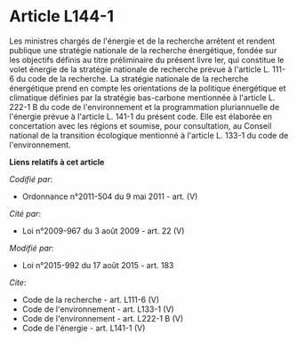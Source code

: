 # Article L144-1

Les ministres chargés de l'énergie et de la recherche arrêtent et rendent publique une stratégie nationale de la recherche
énergétique, fondée sur les objectifs définis au titre préliminaire du présent livre Ier, qui constitue le volet énergie de
la stratégie nationale de recherche prévue à l'article L. 111-6 du code de la recherche. La stratégie nationale de la
recherche énergétique prend en compte les orientations de la politique énergétique et climatique définies par la stratégie
bas-carbone mentionnée à l'article L. 222-1 B du code de l'environnement et la programmation pluriannuelle de l'énergie
prévue à l'article L. 141-1 du présent code. Elle est élaborée en concertation avec les régions et soumise, pour
consultation, au Conseil national de la transition écologique mentionné à l'article L. 133-1 du code de l'environnement.

**Liens relatifs à cet article**

_Codifié par_:

  - Ordonnance n°2011-504 du 9 mai 2011 - art. (V)

_Cité par_:

  - Loi n°2009-967 du 3 août 2009 - art. 22 (V)

_Modifié par_:

  - Loi n°2015-992 du 17 août 2015 - art. 183

_Cite_:

  - Code de la recherche - art. L111-6 (V)
  - Code de l'environnement - art. L133-1 (V)
  - Code de l'environnement - art. L222-1 B (V)
  - Code de l'énergie - art. L141-1 (V)
